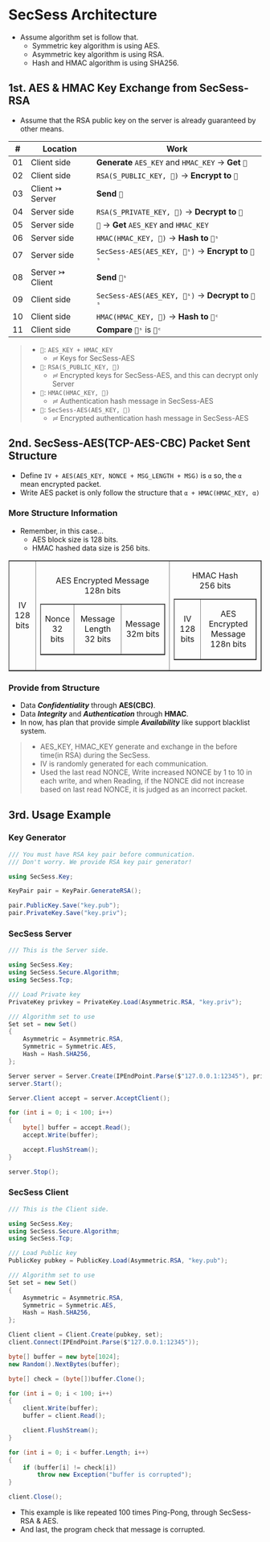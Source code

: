 ﻿# SecSess Architecture

- Assume algorithm set is follow that.
  - Symmetric key algorithm is using AES.
  - Asymmetric key algorithm is using RSA.
  - Hash and HMAC algorithm is using SHA256.

## 1st. AES & HMAC Key Exchange from SecSess-RSA

- Assume that the RSA public key on the server is already guaranteed by other means.

|#|Location|Work|
|-|--------|----|
|01|Client side|**Generate** `AES_KEY` and `HMAC_KEY` → **Get** `🔑`|
|02|Client side|`RSA(S_PUBLIC_KEY, 🔑)` → **Encrypt to** `🔐`|
|03|Client ↣ Server|**Send** `🔐`|
|04|Server side|`RSA(S_PRIVATE_KEY, 🔐)` → **Decrypt to** `🔑`|
|05|Server side|`🔑` → **Get** `AES_KEY` and `HMAC_KEY`|
|06|Server side|`HMAC(HMAC_KEY, 🔑)` → **Hash to** `📜ˢ`|
|07|Server side|`SecSess-AES(AES_KEY, 📜ˢ)` → **Encrypt to** `🔏ˢ`|
|08|Server ↣ Client|**Send** `🔏ˢ`|
|09|Client side|`SecSess-AES(AES_KEY, 🔏ˢ)` → **Decrypt to** `📜ˢ`|
|10|Client side|`HMAC(HMAC_KEY, 🔑)` → **Hash to** `📜ᶜ`|
|11|Client side|**Compare** `📜ˢ` is `📜ᶜ`|

> - `🔑`: `AES_KEY + HMAC_KEY`
>   - ≓ Keys for SecSess-AES
> - `🔐`: `RSA(S_PUBLIC_KEY, 🔑)`
>   - ≓ Encrypted keys for SecSess-AES, and this can decrypt only Server
> - `📜`: `HMAC(HMAC_KEY, 🔑)`
>   - ≓ Authentication hash message in SecSess-AES
> - `🔏`: `SecSess-AES(AES_KEY, 📜)`
>   - ≓ Encrypted authentication hash message in SecSess-AES

## 2nd. SecSess-AES(TCP-AES-CBC) Packet Sent Structure

- Define `IV + AES(AES_KEY, NONCE + MSG_LENGTH + MSG)` is `α` so, the `α` mean encrypted packet.
- Write AES packet is only follow the structure that `α + HMAC(HMAC_KEY, α)`

### More Structure Information

- Remember, in this case...
  - AES block size is 128 bits.
  - HMAC hashed data size is 256 bits.

<table border="1px solid black">
    <tr>
        <td>
            <p align="center">IV<br>128 bits</p>
        </td>
        <td>
            <p align="center">AES Encrypted Message<br>128n bits</p>
            <table border="1px solid black">
                <tr align="center">
                    <td>
                        <p align="center">Nonce<br>32 bits</p>
                    </td>
                    <td>
                        <p align="center">Message Length<br>32 bits</p>
                    </td>
                    <td>
                        <p align="center">Message<br>32m bits</p>
                    </td>
                </tr>
            </table>
        </td>
        <td>
            <p align="center">HMAC Hash<br>256 bits</p>
            <table border="1px solid black">
                <tr>
                    <td>
                        <p align="center">IV<br>128 bits</p>
                    </td>
                    <td>
                        <p align="center">AES Encrypted Message<br>128n bits</p>
                    </td>
                </tr>
            </table>
        </td>
    </tr>
</table>

### Provide from Structure

- Data ***Confidentiality*** through **AES(CBC)**.
- Data ***Integrity*** and ***Authentication*** through **HMAC**.
- In now, has plan that provide simple ***Availability*** like support blacklist system.

> - AES_KEY, HMAC_KEY generate and exchange in the before time(in RSA) during the SecSess.
> - IV is randomly generated for each communication.
> - Used the last read NONCE, Write increased NONCE by 1 to 10 in each write, and when Reading, if the NONCE did not increase based on last read NONCE, it is judged as an incorrect packet.

## 3rd. Usage Example

### Key Generator

```cs
/// You must have RSA key pair before communication.
/// Don't worry. We provide RSA key pair generator!

using SecSess.Key;

KeyPair pair = KeyPair.GenerateRSA();

pair.PublicKey.Save("key.pub");
pair.PrivateKey.Save("key.priv");

```

### SecSess Server

```cs
/// This is the Server side.

using SecSess.Key;
using SecSess.Secure.Algorithm;
using SecSess.Tcp;

/// Load Private key
PrivateKey privkey = PrivateKey.Load(Asymmetric.RSA, "key.priv");

/// Algorithm set to use
Set set = new Set()
{
    Asymmetric = Asymmetric.RSA,
    Symmetric = Symmetric.AES,
    Hash = Hash.SHA256,
};

Server server = Server.Create(IPEndPoint.Parse($"127.0.0.1:12345"), privkey, set);
server.Start();

Server.Client accept = server.AcceptClient();

for (int i = 0; i < 100; i++)
{
    byte[] buffer = accept.Read();
    accept.Write(buffer);

    accept.FlushStream();
}

server.Stop();
```

### SecSess Client

```cs
/// This is the Client side.

using SecSess.Key;
using SecSess.Secure.Algorithm;
using SecSess.Tcp;

/// Load Public key
PublicKey pubkey = PublicKey.Load(Asymmetric.RSA, "key.pub");

/// Algorithm set to use
Set set = new Set()
{
    Asymmetric = Asymmetric.RSA,
    Symmetric = Symmetric.AES,
    Hash = Hash.SHA256,
};

Client client = Client.Create(pubkey, set);
client.Connect(IPEndPoint.Parse($"127.0.0.1:12345"));

byte[] buffer = new byte[1024];
new Random().NextBytes(buffer);

byte[] check = (byte[])buffer.Clone();

for (int i = 0; i < 100; i++)
{
    client.Write(buffer);
    buffer = client.Read();

    client.FlushStream();
}

for (int i = 0; i < buffer.Length; i++)
{
    if (buffer[i] != check[i])
        throw new Exception("buffer is corrupted");
}

client.Close();
```

- This example is like repeated 100 times Ping-Pong, through SecSess-RSA & AES.
- And last, the program check that message is corrupted.